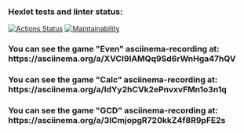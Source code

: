 ### Hexlet tests and linter status:
[![Actions Status](https://github.com/VictorGotsenko/java-project-61/actions/workflows/hexlet-check.yml/badge.svg)](https://github.com/VictorGotsenko/java-project-61/actions)
[![Maintainability](https://api.codeclimate.com/v1/badges/500640fcfd01ee8642f5/maintainability)](https://codeclimate.com/github/VictorGotsenko/java-project-61/maintainability)

<h3 align="left">You can see the game "Even" asciinema-recording at: https://asciinema.org/a/XVCI9IAMQq9Sd6rWnHga47hQV</h3>
<h3 align="left">You can see the game "Calc" asciinema-recording at: https://asciinema.org/a/IdYy2hCVk2ePnvxvFMn1o3n1q</h3>
<h3 align="left">You can see the game "GCD" asciinema-recording at: https://asciinema.org/a/3lCmjopgR720kkZ4f8R9pFE2s</h3>
